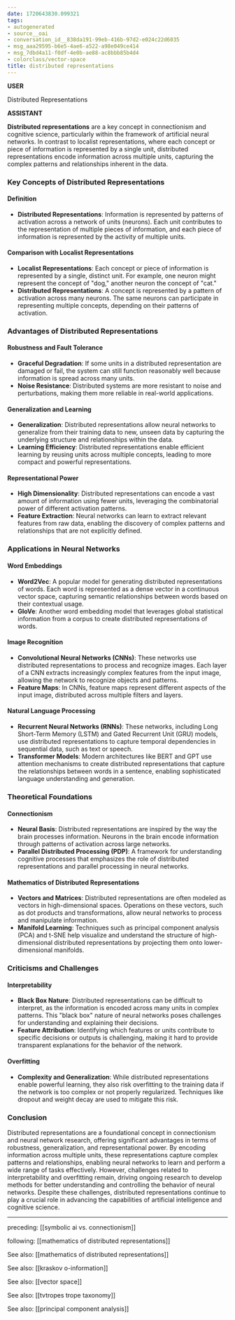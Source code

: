```yaml
---
date: 1720643830.099321
tags:
- autogenerated
- source__oai
- conversation_id__838da191-99eb-416b-97d2-e024c22d6035
- msg_aaa29595-b6e5-4ae6-a522-a98e049ce414
- msg_7dbd4a11-f0df-4e0b-ae88-ac8bbb85b4d4
- colorclass/vector-space
title: distributed representations
---
```


**USER**

Distributed Representations


**ASSISTANT**

**Distributed representations** are a key concept in connectionism and cognitive science, particularly within the framework of artificial neural networks. In contrast to localist representations, where each concept or piece of information is represented by a single unit, distributed representations encode information across multiple units, capturing the complex patterns and relationships inherent in the data.

### Key Concepts of Distributed Representations

#### Definition
- **Distributed Representations**: Information is represented by patterns of activation across a network of units (neurons). Each unit contributes to the representation of multiple pieces of information, and each piece of information is represented by the activity of multiple units.

#### Comparison with Localist Representations
- **Localist Representations**: Each concept or piece of information is represented by a single, distinct unit. For example, one neuron might represent the concept of "dog," another neuron the concept of "cat."
- **Distributed Representations**: A concept is represented by a pattern of activation across many neurons. The same neurons can participate in representing multiple concepts, depending on their patterns of activation.

### Advantages of Distributed Representations

#### Robustness and Fault Tolerance
- **Graceful Degradation**: If some units in a distributed representation are damaged or fail, the system can still function reasonably well because information is spread across many units.
- **Noise Resistance**: Distributed systems are more resistant to noise and perturbations, making them more reliable in real-world applications.

#### Generalization and Learning
- **Generalization**: Distributed representations allow neural networks to generalize from their training data to new, unseen data by capturing the underlying structure and relationships within the data.
- **Learning Efficiency**: Distributed representations enable efficient learning by reusing units across multiple concepts, leading to more compact and powerful representations.

#### Representational Power
- **High Dimensionality**: Distributed representations can encode a vast amount of information using fewer units, leveraging the combinatorial power of different activation patterns.
- **Feature Extraction**: Neural networks can learn to extract relevant features from raw data, enabling the discovery of complex patterns and relationships that are not explicitly defined.

### Applications in Neural Networks

#### Word Embeddings
- **Word2Vec**: A popular model for generating distributed representations of words. Each word is represented as a dense vector in a continuous vector space, capturing semantic relationships between words based on their contextual usage.
- **GloVe**: Another word embedding model that leverages global statistical information from a corpus to create distributed representations of words.

#### Image Recognition
- **Convolutional Neural Networks (CNNs)**: These networks use distributed representations to process and recognize images. Each layer of a CNN extracts increasingly complex features from the input image, allowing the network to recognize objects and patterns.
- **Feature Maps**: In CNNs, feature maps represent different aspects of the input image, distributed across multiple filters and layers.

#### Natural Language Processing
- **Recurrent Neural Networks (RNNs)**: These networks, including Long Short-Term Memory (LSTM) and Gated Recurrent Unit (GRU) models, use distributed representations to capture temporal dependencies in sequential data, such as text or speech.
- **Transformer Models**: Modern architectures like BERT and GPT use attention mechanisms to create distributed representations that capture the relationships between words in a sentence, enabling sophisticated language understanding and generation.

### Theoretical Foundations

#### Connectionism
- **Neural Basis**: Distributed representations are inspired by the way the brain processes information. Neurons in the brain encode information through patterns of activation across large networks.
- **Parallel Distributed Processing (PDP)**: A framework for understanding cognitive processes that emphasizes the role of distributed representations and parallel processing in neural networks.

#### Mathematics of Distributed Representations
- **Vectors and Matrices**: Distributed representations are often modeled as vectors in high-dimensional spaces. Operations on these vectors, such as dot products and transformations, allow neural networks to process and manipulate information.
- **Manifold Learning**: Techniques such as principal component analysis (PCA) and t-SNE help visualize and understand the structure of high-dimensional distributed representations by projecting them onto lower-dimensional manifolds.

### Criticisms and Challenges

#### Interpretability
- **Black Box Nature**: Distributed representations can be difficult to interpret, as the information is encoded across many units in complex patterns. This "black box" nature of neural networks poses challenges for understanding and explaining their decisions.
- **Feature Attribution**: Identifying which features or units contribute to specific decisions or outputs is challenging, making it hard to provide transparent explanations for the behavior of the network.

#### Overfitting
- **Complexity and Generalization**: While distributed representations enable powerful learning, they also risk overfitting to the training data if the network is too complex or not properly regularized. Techniques like dropout and weight decay are used to mitigate this risk.

### Conclusion

Distributed representations are a foundational concept in connectionism and neural network research, offering significant advantages in terms of robustness, generalization, and representational power. By encoding information across multiple units, these representations capture complex patterns and relationships, enabling neural networks to learn and perform a wide range of tasks effectively. However, challenges related to interpretability and overfitting remain, driving ongoing research to develop methods for better understanding and controlling the behavior of neural networks. Despite these challenges, distributed representations continue to play a crucial role in advancing the capabilities of artificial intelligence and cognitive science.


---

preceding: [[symbolic ai vs. connectionism]]  


following: [[mathematics of distributed representations]]

See also: [[mathematics of distributed representations]]


See also: [[kraskov o-information]]


See also: [[vector space]]


See also: [[tvtropes trope taxonomy]]


See also: [[principal component analysis]]